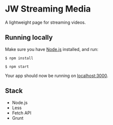 # JW Streaming Media
A lightweight page for streaming videos.

## Running locally
Make sure you have [Node.js](https://nodejs.org/en/) installed, and run:

`$ npm install`

`$ npm start`

Your app should now be running on [localhost:3000](http://localhost:3000/).

## Stack
* Node.js
* Less
* Fetch API
* Grunt

